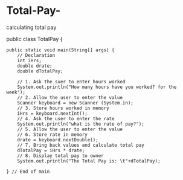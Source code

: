 # Total-Pay-
calculating total pay 

public class TotalPay {
    
    public static void main(String[] args) {
        // Declaration
        int iHrs;  
        double drate;
        double dTotalPay;
        
        // 1. Ask the suer to enter hours worked
        System.out.println("How many hours have you worked? for the week");
        // 2. Allow the user to enter the value
        Scanner keyboard = new Scanner (System.in);
        // 3. Store hours worked in memory
        iHrs = keyboard.nextInt();
        // 4. Ask the user to enter the rate 
        System.out.println("what is the rate of pay?");
        // 5. Allow the user to enter the value
        // 6. Store rate in memory
        drate = keyboard.nextDouble();
        // 7. Bring back values and calculate total pay 
        dTotalPay = iHrs * drate;
        // 8. Display total pay to owner
        System.out.println("The Total Pay is: \t"+dTotalPay);
        
    } // End of main
